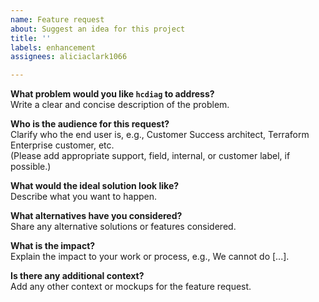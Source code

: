 ```yaml
---
name: Feature request
about: Suggest an idea for this project
title: ''
labels: enhancement
assignees: aliciaclark1066

---
```


**What problem would you like `hcdiag` to address?**  
Write a clear and concise description of the problem.

**Who is the audience for this request?**  
Clarify who the end user is, e.g., Customer Success architect, Terraform Enterprise customer, etc.  
(Please add appropriate support, field, internal, or customer label, if possible.)

**What would the ideal solution look like?**  
Describe what you want to happen.

**What alternatives have you considered?**  
Share any alternative solutions or features considered.

**What is the impact?**  
Explain the impact to your work or process, e.g., We cannot do [...].

**Is there any additional context?**  
Add any other context or mockups for the feature request.
